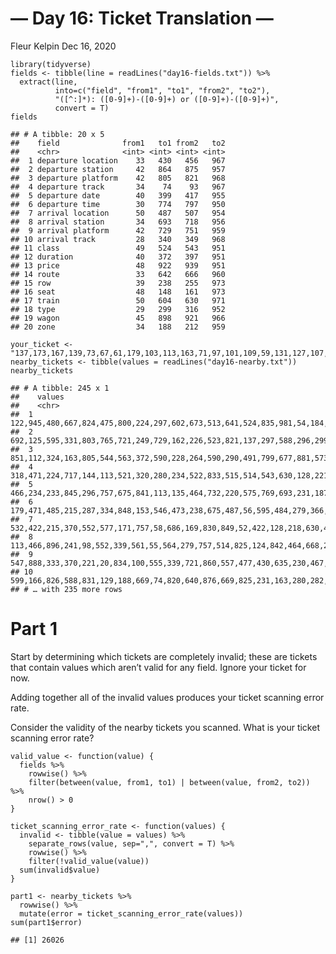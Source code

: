 — Day 16: Ticket Translation —
================
Fleur Kelpin
Dec 16, 2020

    library(tidyverse)
    fields <- tibble(line = readLines("day16-fields.txt")) %>%
      extract(line,
              into=c("field", "from1", "to1", "from2", "to2"),
              "([^:]*): ([0-9]+)-([0-9]+) or ([0-9]+)-([0-9]+)",
              convert = T)
    fields

    ## # A tibble: 20 x 5
    ##    field              from1   to1 from2   to2
    ##    <chr>              <int> <int> <int> <int>
    ##  1 departure location    33   430   456   967
    ##  2 departure station     42   864   875   957
    ##  3 departure platform    42   805   821   968
    ##  4 departure track       34    74    93   967
    ##  5 departure date        40   399   417   955
    ##  6 departure time        30   774   797   950
    ##  7 arrival location      50   487   507   954
    ##  8 arrival station       34   693   718   956
    ##  9 arrival platform      42   729   751   959
    ## 10 arrival track         28   340   349   968
    ## 11 class                 49   524   543   951
    ## 12 duration              40   372   397   951
    ## 13 price                 48   922   939   951
    ## 14 route                 33   642   666   960
    ## 15 row                   39   238   255   973
    ## 16 seat                  48   148   161   973
    ## 17 train                 50   604   630   971
    ## 18 type                  29   299   316   952
    ## 19 wagon                 45   898   921   966
    ## 20 zone                  34   188   212   959

    your_ticket <- "137,173,167,139,73,67,61,179,103,113,163,71,97,101,109,59,131,127,107,53"
    nearby_tickets <- tibble(values = readLines("day16-nearby.txt"))
    nearby_tickets

    ## # A tibble: 245 x 1
    ##    values                                                                       
    ##    <chr>                                                                        
    ##  1 122,945,480,667,824,475,800,224,297,602,673,513,641,524,835,981,54,184,60,721
    ##  2 692,125,595,331,803,765,721,249,729,162,226,523,821,137,297,588,296,299,720,…
    ##  3 851,112,324,163,805,544,563,372,590,228,264,590,290,491,799,677,881,573,584,…
    ##  4 318,471,224,717,144,113,521,320,280,234,522,833,515,514,543,630,128,221,279,…
    ##  5 466,234,233,845,296,757,675,841,113,135,464,732,220,575,769,693,231,187,548,…
    ##  6 179,471,485,215,287,334,848,153,546,473,238,675,487,56,595,484,279,366,692,8…
    ##  7 532,422,215,370,552,577,171,757,58,686,169,830,849,52,422,128,218,630,424,419
    ##  8 113,466,896,241,98,552,339,561,55,564,279,757,514,825,124,842,464,668,222,358
    ##  9 547,888,333,370,221,20,834,100,555,339,721,860,557,477,430,635,230,467,290,8…
    ## 10 599,166,826,588,831,129,188,669,74,820,640,876,669,825,231,163,280,282,64,474
    ## # … with 235 more rows

# Part 1

Start by determining which tickets are completely invalid; these are
tickets that contain values which aren’t valid for any field. Ignore
your ticket for now.

Adding together all of the invalid values produces your ticket scanning
error rate.

Consider the validity of the nearby tickets you scanned. What is your
ticket scanning error rate?

    valid_value <- function(value) {
      fields %>% 
        rowwise() %>%
        filter(between(value, from1, to1) | between(value, from2, to2)) %>%
        nrow() > 0
    }

    ticket_scanning_error_rate <- function(values) {
      invalid <- tibble(value = values) %>%
        separate_rows(value, sep=",", convert = T) %>%
        rowwise() %>%
        filter(!valid_value(value))
      sum(invalid$value)
    }

    part1 <- nearby_tickets %>%
      rowwise() %>%
      mutate(error = ticket_scanning_error_rate(values))
    sum(part1$error)

    ## [1] 26026
